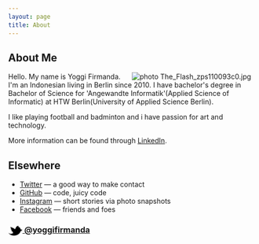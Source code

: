 ```yaml
---
layout: page
title: About
---
```


## About Me

<img width="50%" align="right" src="http://i1284.photobucket.com/albums/a569/sumvats/Webtech/The_Flash_zps110093c0.jpg" border="0" alt=" photo The_Flash_zps110093c0.jpg"/>

Hello. My name is Yoggi Firmanda. I'm an Indonesian living in Berlin since 2010. I have bachelor's degree in Bachelor of Science for 'Angewandte Informatik'(Applied Science of Informatic) at HTW Berlin(University of Applied Science Berlin).

I like playing football and badminton and i have passion for art and technology.

More information can be found through [LinkedIn](http://linkedin.com/pub/yoggi-firmanda/90/98b/858).

<!-- - [Read more about my work with Spotify &rarr;](/about/spotify/) -->
<!-- - [Some of my favorite technical papers &rarr;](https://www.dropbox.com/sh/is0sy5350lr4v9j/AADQlhVSQcRw6vCNKQgGWelqa) -->


## Elsewhere

- [Twitter](http://twitter.com/yoggifirmanda) — a good way to make contact
- [GitHub](https://github.com/cescgie) — code, juicy code
- [Instagram](http://instagram.com/yoggifirmanda/) — short stories via photo snapshots
- [Facebook](http://www.facebook.com/yoggi.firmanda) — friends and foes

### [<img src="/res/twitter.png" width="29" height="20" style="display:inline-block;vertical-align:middle"> @yoggifirmanda](http://twitter.com/yoggifirmanda)
